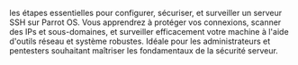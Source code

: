 les étapes essentielles pour configurer, sécuriser, et surveiller un serveur SSH sur Parrot OS. Vous apprendrez à protéger vos connexions, scanner des IPs et sous-domaines, et surveiller efficacement votre machine à l'aide d'outils réseau et système robustes. Idéale pour les administrateurs et pentesters souhaitant maîtriser les fondamentaux de la sécurité serveur.
